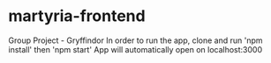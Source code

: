 # martyria-frontend
Group Project - Gryffindor
In order to run the app, clone and run 'npm install' then 'npm start'
App will automatically open on localhost:3000
